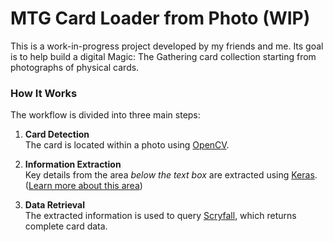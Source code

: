 # MTG Card Loader from Photo (WIP)

This is a work-in-progress project developed by my friends and me. Its goal is to help build a digital Magic: The Gathering card collection starting from photographs of physical cards.

### How It Works

The workflow is divided into three main steps:

1. **Card Detection**  
   The card is located within a photo using [OpenCV](https://opencv.org/).

2. **Information Extraction**  
   Key details from the area *below the text box* are extracted using [Keras](https://keras.io/). ([Learn more about this area](https://mtg.fandom.com/wiki/Information_below_the_text_box))

3. **Data Retrieval**  
   The extracted information is used to query [Scryfall](https://scryfall.com/), which returns complete card data.

